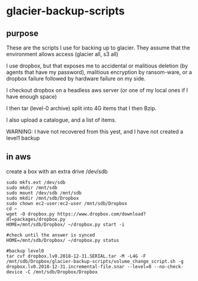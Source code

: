 # glacier-backup-scripts
## purpose
These are the scripts I use for backing up to glacier. They assume that the environment allows access (glacier all, s3 all)

I use dropbox, but that exposes me to accidental or malitious deletion (by agents that have my password), malitious encryption by ransom-ware, or a dropbox failure followed by hardware failure on my side.

I checkout dropbox on a headless aws server (or one of my local ones if I have enough space)

I then tar (level-0 archive) split into 4G items that I then Bzip.

I also upload a catalogue, and a list of items.

WARNING: 
I have not recovered from this yest, and I have not created a level1 backup
## in aws
create a box with an extra drive /dev/sdb
```
sudo mkfs.ext /dev/sdb
sudo mkdir /mnt/sdb
sudo mount /dev/sdb /mnt/sdb
sudo mkdir /mnt/sdb/Dropbox
sudo chown ec2-user:ec2-user /mnt/sdb/Dropbox
cd ~
wget -O dropbox.py https://www.dropbox.com/download?dl=packages/dropbox.py
HOME=/mnt/sdb/Dropbox/ ~/dropbox.py start -i

#check until the answer is synced
HOME=/mnt/sdb/Dropbox/ ~/dropbox.py status

#backup level0
tar cvf dropbox.lv0.2018-12-31.SERIAL.tar -M -L4G -F /mnt/sdb/Dropbox/glacier-backup-scripts/volume_change_script.sh -g dropbox.lv0.2018-12-31.incremental-file.snar --level=0 --no-check-device -C /mnt/sdb/Dropbox/Dropbox
```